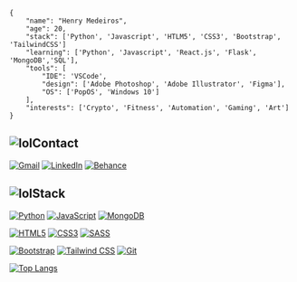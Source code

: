```
{
    "name": "Henry Medeiros",
    "age": 20,
    "stack": ['Python', 'Javascript', 'HTLM5', 'CSS3', 'Bootstrap', 'TailwindCSS']
    "learning": ['Python', 'Javascript', 'React.js', 'Flask', 'MongoDB','SQL'],
    "tools": [
        "IDE": 'VSCode',
        "design": ['Adobe Photoshop', 'Adobe Illustrator', 'Figma'],
        "OS": ['PopOS', 'Windows 10']
    ],
    "interests": ['Crypto', 'Fitness', 'Automation', 'Gaming', 'Art']
}
```


## ![lol](https://user-images.githubusercontent.com/66380727/132999223-24364a80-d86e-495d-b3e9-661bc9cfd7b5.gif)Contact

[![Gmail](https://img.shields.io/badge/-Gmail-c14438?&logo=Gmail&logoColor=ffffff)](mailto:henrymedeiros77@gmail.com) [![LinkedIn](https://img.shields.io/badge/LinkedIn-0A66C2.svg?&logo=linkedin&logoColor=ffffff)](https://www.linkedin.com/in/henry-medeiros77/) [![Behance](https://img.shields.io/badge/Behance-1769FF.svg?&logo=behance&logoColor=ffffff)](https://www.behance.net/henry_medeiros77)


## ![lol](https://user-images.githubusercontent.com/66380727/132999223-24364a80-d86e-495d-b3e9-661bc9cfd7b5.gif)Stack
[![Python](https://img.shields.io/badge/-Python-3776AB?&logo=python&logoColor=ffffff)](https://www.python.org/)
[![JavaScript](https://img.shields.io/badge/-JavaScript-23F7DF1C?&logo=javascript&logoColor=000000&labelColor=%23F7DF1C&color=%23FFCE5A)](https://www.javascript.com/)
[![MongoDB](https://img.shields.io/badge/-MongoDB-47A248?&logo=MongoDB&logoColor=ffffff)](https://www.mongodb.com/)

[![HTML5](https://img.shields.io/badge/-HTML5-E34F26?&logo=HTML5&logoColor=ffffff)](#)
[![CSS3](https://img.shields.io/badge/-CSS3-1572B6?&logo=CSS3&logoColor=ffffff)](#)
[![SASS](https://img.shields.io/badge/-SASS-CC6699?&logo=Sass&logoColor=ffffff)](#)

[![Bootstrap](https://img.shields.io/badge/-Bootstrap-7952B3?&logo=Bootstrap&logoColor=ffffff)](https://getbootstrap.com)
[![Tailwind CSS](https://img.shields.io/badge/-TailwindCSS-38B2AC?&logo=tailwind-css20kafka&logoColor=ffffff)](https://tailwindcss.com)
[![Git](https://img.shields.io/badge/-Git-%23F05032?&logo=git&logoColor=%23ffffff)](https://git-scm.com/)


[![Top Langs](https://github-readme-stats.vercel.app/api/top-langs/?username=henrymedeiros&layout=compact)](https://github.com/anuraghazra/github-readme-stats)





